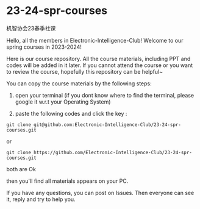 # 23-24-spr-courses

机智协会23春季社课

Hello, all the members in Electronic-Intelligence-Club! Welcome to our spring courses in 2023-2024!

Here is our course repository. All the course materials, including PPT and codes will be added in it later. If you cannot attend the course or you want to review the course, hopefully this repository can be helpful~

You can copy the course materials by the following steps:

1. open your terminal (if you dont know where to find the terminal, please google it w.r.t your Operating System)

2. paste the following codes and click the key <enter>:

```
git clone git@github.com:Electronic-Intelligence-Club/23-24-spr-courses.git
```

or

```
git clone https://github.com/Electronic-Intelligence-Club/23-24-spr-courses.git
```

both are Ok

then you'll find all materials appears on your PC.

If you have any questions, you can post on Issues. Then everyone can see it, reply and try to help you.

